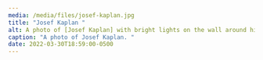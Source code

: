 ```yaml
---
media: /media/files/josef-kaplan.jpg
title: "Josef Kaplan "
alt: A photo of [Josef Kaplan] with bright lights on the wall around him.
caption: "A photo of Josef Kaplan. "
date: 2022-03-30T18:59:00-0500
---
```

